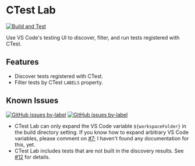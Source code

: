 # CTest Lab

[![Build and Test](https://github.com/brobeson/ctest-lab/actions/workflows/main.yaml/badge.svg)](https://github.com/brobeson/ctest-lab/actions/workflows/main.yaml)

Use VS Code's testing UI to discover, filter, and run tests registered with
CTest.

## Features

- Discover tests registered with CTest.
- Filter tests by CTest `LABELS` property.

## Known Issues

[![GitHub issues by-label](https://img.shields.io/github/issues/brobeson/ctest-lab/bug?label=Bugs)](https://github.com/brobeson/ctest-lab/issues?q=is%3Aopen+is%3Aissue+label%3Abug)
[![GitHub issues by-label](https://img.shields.io/github/issues/brobeson/ctest-lab/enhancement?label=Feature%20Requests)](https://github.com/brobeson/ctest-lab/issues?q=is%3Aopen+is%3Aissue+label%3Aenhancement)

- CTest Lab can only expand the VS Code variable `${workspaceFolder}` in the
  build directory setting. If you know how to expand arbitrary VS Code
  variables, please comment on
  [#7](https://github.com/brobeson/ctest-lab/issues/7); I haven't found any
  documentation for this, yet.
- CTest Lab includes tests that are not built in the discovery results. See
  [#12](https://github.com/brobeson/ctest-lab/issues/12) for details.
